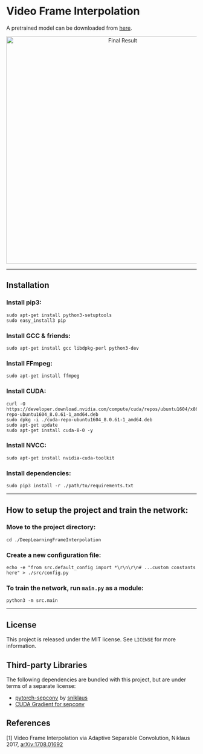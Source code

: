 # Video Frame Interpolation

A pretrained model can be downloaded from [here](https://people.kth.se/~carlora/sepconv/pretrained.pth).

<p align="center">
  <img alt="Final Result" src="https://people.kth.se/~carlora/sepconv/vimeo.png" width="auto" height="600">
</p>

---

## Installation

### Install pip3:
```
sudo apt-get install python3-setuptools
sudo easy_install3 pip
```

### Install GCC & friends:
```
sudo apt-get install gcc libdpkg-perl python3-dev
```

### Install FFmpeg:
```
sudo apt-get install ffmpeg
```

### Install CUDA:
```
curl -O https://developer.download.nvidia.com/compute/cuda/repos/ubuntu1604/x86_64/cuda-repo-ubuntu1604_8.0.61-1_amd64.deb
sudo dpkg -i ./cuda-repo-ubuntu1604_8.0.61-1_amd64.deb
sudo apt-get update
sudo apt-get install cuda-8-0 -y
```

### Install NVCC:
```
sudo apt-get install nvidia-cuda-toolkit
```

### Install dependencies:
```
sudo pip3 install -r ./path/to/requirements.txt
```

-------
## How to setup the project and train the network:

### Move to the project directory:
```
cd ./DeepLearningFrameInterpolation
```

### Create a new configuration file:
```
echo -e "from src.default_config import *\r\n\r\n# ...custom constants here" > ./src/config.py
```

### To train the network, run `main.py` as a module:
```
python3 -m src.main
```

-------
## License

This project is released under the MIT license. See `LICENSE` for more information.

## Third-party Libraries

The following dependencies are bundled with this project, but are under terms of a separate license:
* [pytorch-sepconv](https://github.com/sniklaus/pytorch-sepconv) by [sniklaus](https://github.com/sniklaus)
* [CUDA Gradient for sepconv](https://github.com/ekgibbons/pytorch-sepconv)

## References

\[1\] Video Frame Interpolation via Adaptive Separable Convolution, Niklaus 2017, [arXiv:1708.01692](https://arxiv.org/abs/1708.01692)
